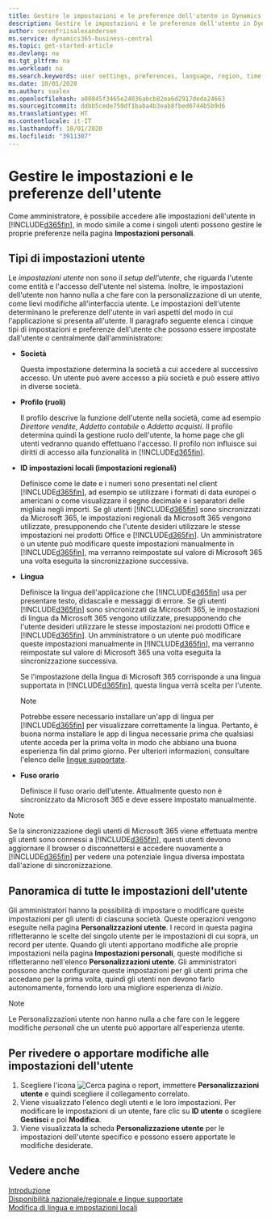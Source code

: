 ```yaml
---
title: Gestire le impostazioni e le preferenze dell'utente in Dynamics 365 Business Central
description: Gestire le impostazioni e le preferenze dell'utente in Dynamics 365 Business Central.
author: sorenfriisalexandersen
ms.service: dynamics365-business-central
ms.topic: get-started-article
ms.devlang: na
ms.tgt_pltfrm: na
ms.workload: na
ms.search.keywords: user settings, preferences, language, region, time zone, regional settings
ms.date: 10/01/2020
ms.author: soalex
ms.openlocfilehash: a08845f3465e24036abcb82ea6d2917deda24663
ms.sourcegitcommit: ddbb5cede750df1baba4b3eab8fbed6744b5b9d6
ms.translationtype: HT
ms.contentlocale: it-IT
ms.lasthandoff: 10/01/2020
ms.locfileid: "3911307"
---
```

# <a name="manage-user-settings-and-preferences"></a>Gestire le impostazioni e le preferenze dell'utente

Come amministratore, è possibile accedere alle impostazioni dell'utente in [!INCLUDE[d365fin](includes/d365fin_md.md)], in modo simile a come i singoli utenti possono gestire le proprie preferenze nella pagina **Impostazioni personali**.  

## <a name="types-of-user-settings"></a>Tipi di impostazioni utente

Le *impostazioni utente* non sono il *setup dell'utente*, che riguarda l'utente come entità e l'accesso dell'utente nel sistema. Inoltre, le impostazioni dell'utente non hanno nulla a che fare con la personalizzazione di un utente, come lievi modifiche all'interfaccia utente. Le impostazioni dell'utente determinano le preferenze dell'utente in vari aspetti del modo in cui l'applicazione si presenta all'utente. Il paragrafo seguente elenca i cinque tipi di impostazioni e preferenze dell'utente che possono essere impostate dall'utente o centralmente dall'amministratore:

- **Società**  

  Questa impostazione determina la società a cui accedere al successivo accesso. Un utente può avere accesso a più società e può essere attivo in diverse società.

- **Profilo (ruoli)**  

  Il profilo descrive la funzione dell'utente nella società, come ad esempio *Direttore vendite*, *Addetto contabile* o *Addetto acquisti*. Il profilo determina quindi la gestione ruolo dell'utente, la home page che gli utenti vedranno quando effettuano l'accesso. Il profilo non influisce sui diritti di accesso alla funzionalità in [!INCLUDE[d365fin](includes/d365fin_md.md)].  

- **ID impostazioni locali (impostazioni regionali)**  

  Definisce come le date e i numeri sono presentati nel client [!INCLUDE[d365fin](includes/d365fin_md.md)], ad esempio se utilizzare i formati di data europei o americani o come visualizzare il segno decimale e i separatori delle migliaia negli importi. Se gli utenti [!INCLUDE[d365fin](includes/d365fin_md.md)] sono sincronizzati da Microsoft 365, le impostazioni regionali da Microsoft 365 vengono utilizzate, presupponendo che l'utente desideri utilizzare le stesse impostazioni nei prodotti Office e [!INCLUDE[d365fin](includes/d365fin_md.md)]. Un amministratore o un utente può modificare queste impostazioni manualmente in [!INCLUDE[d365fin](includes/d365fin_md.md)], ma verranno reimpostate sul valore di Microsoft 365 una volta eseguita la sincronizzazione successiva.

- **Lingua**  

  Definisce la lingua dell'applicazione che [!INCLUDE[d365fin](includes/d365fin_md.md)] usa per presentare testo, didascalie e messaggi di errore. Se gli utenti [!INCLUDE[d365fin](includes/d365fin_md.md)] sono sincronizzati da Microsoft 365, le impostazioni di lingua da Microsoft 365 vengono utilizzate, presupponendo che l'utente desideri utilizzare le stesse impostazioni nei prodotti Office e [!INCLUDE[d365fin](includes/d365fin_md.md)]. Un amministratore o un utente può modificare queste impostazioni manualmente in [!INCLUDE[d365fin](includes/d365fin_md.md)], ma verranno reimpostate sul valore di Microsoft 365 una volta eseguita la sincronizzazione successiva.

  Se l'impostazione della lingua di Microsoft 365 corrisponde a una lingua supportata in [!INCLUDE[d365fin](includes/d365fin_md.md)], questa lingua verrà scelta per l'utente.  

  > [!NOTE]
  > Potrebbe essere necessario installare un'app di lingua per [!INCLUDE[d365fin](includes/d365fin_md.md)] per visualizzare correttamente la lingua. Pertanto, è buona norma installare le app di lingua necessarie prima che qualsiasi utente acceda per la prima volta in modo che abbiano una buona esperienza fin dal primo giorno. Per ulteriori informazioni, consultare l'elenco delle [lingue supportate](/dynamics365/business-central/dev-itpro/compliance/apptest-countries-and-translations).  
  
- **Fuso orario**  

  Definisce il fuso orario dell'utente. Attualmente questo non è sincronizzato da Microsoft 365 e deve essere impostato manualmente.  

> [!NOTE]
> Se la sincronizzazione degli utenti di Microsoft 365 viene effettuata mentre gli utenti sono connessi a [!INCLUDE[d365fin](includes/d365fin_md.md)], questi utenti devono aggiornare il browser o disconnettersi e accedere nuovamente a [!INCLUDE[d365fin](includes/d365fin_md.md)] per vedere una potenziale lingua diversa impostata dall'azione di sincronizzazione.

## <a name="overview-of-all-user-settings"></a>Panoramica di tutte le impostazioni dell'utente

Gli amministratori hanno la possibilità di impostare o modificare queste impostazioni per gli utenti di ciascuna società. Queste operazioni vengono eseguite nella pagina **Personalizzazioni utente**. I record in questa pagina rifletteranno le scelte del singolo utente per le impostazioni di cui sopra, un record per utente. Quando gli utenti apportano modifiche alle proprie impostazioni nella pagina **Impostazioni personali**, queste modifiche si rifletteranno nell'elenco **Personalizzazioni utente**. Gli amministratori possono anche configurare queste impostazioni per gli utenti prima che accedano per la prima volta, quindi gli utenti non devono farlo autonomamente, fornendo loro una migliore esperienza di *inizio*.

> [!NOTE]
> Le Personalizzazioni utente non hanno nulla a che fare con le leggere modifiche *personali* che un utente può apportare all'esperienza utente.

## <a name="to-review-or-make-changes-to-user-settings"></a>Per rivedere o apportare modifiche alle impostazioni dell'utente

1. Scegliere l'icona ![Cerca pagina o report](media/ui-search/search_small.png "Icona Cerca pagina o report"), immettere **Personalizzazioni utente** e quindi scegliere il collegamento correlato.
2. Viene visualizzato l'elenco degli utenti e le loro impostazioni. Per modificare le impostazioni di un utente, fare clic su **ID utente** o scegliere **Gestisci** e poi **Modifica**.
3. Viene visualizzata la scheda **Personalizzazione utente** per le impostazioni dell'utente specifico e possono essere apportate le modifiche desiderate.  

## <a name="see-also"></a>Vedere anche

[Introduzione](product-get-started.md)  
[Disponibilità nazionale/regionale e lingue supportate](/dynamics365/business-central/dev-itpro/compliance/apptest-countries-and-translations)  
[Modifica di lingua e impostazioni locali](about-locale-language.md)  
